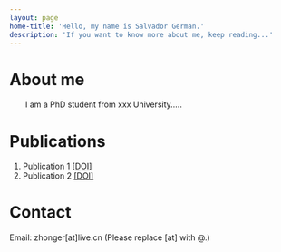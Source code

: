 ```yaml
---
layout: page
home-title: 'Hello, my name is Salvador German.'
description: 'If you want to know more about me, keep reading...'
---
```


# About me

&emsp;&emsp;I am a PhD student from xxx University.....

# Publications

1. Publication 1 [[DOI]](#)
2. Publication 2 [[DOI]](#)

# Contact

Email: zhonger[at]live.cn (Please replace [at] with @.)
